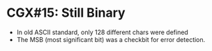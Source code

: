 # CGX#15: Still Binary

 - In old ASCII standard, only 128 different chars were defined
 - The MSB (most significant bit) was a checkbit for error detection.


